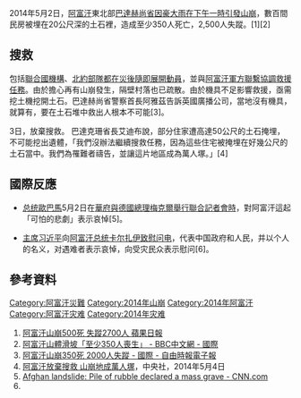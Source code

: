 2014年5月2日，[阿富汗](../Page/阿富汗.md "wikilink")東北部[巴達赫尚省因豪](https://zh.wikipedia.org/wiki/巴達赫尚省 "wikilink")[大雨在下午一時引發](../Page/雨.md "wikilink")[山崩](../Page/山崩.md "wikilink")，數百間民房被埋在20公尺深的土石裡，造成至少350人死亡，2,500人失蹤。\[1\]\[2\]

## 搜救

包括[聯合國機構](https://zh.wikipedia.org/wiki/聯合國 "wikilink")、[北約部隊都在災後隨即展開動員](https://zh.wikipedia.org/wiki/北約 "wikilink")，並與[阿富汗軍方聯繫協調救援任務](https://zh.wikipedia.org/wiki/阿富汗軍事 "wikilink")。由於擔心再有山崩發生，隔壁村落也已疏散。由於機具不足影響救援，亟需挖土機挖開土石。巴達赫尚省警察首長阿雅茲告訴英國廣播公司，當地沒有機具，就算有，要在土石堆中救出人根本不可能\[3\]。

3日，放棄搜救。
巴達克珊省長艾迪布說，部分住家遭高達50公尺的土石掩埋，不可能挖出遺體，「我們沒辦法繼續搜救任務，因為這些住宅被掩埋在好幾公尺的土石當中。我們為罹難者禱告，並讓這片地區成為萬人塚。」\[4\]

## 國際反應

  - [总统](https://zh.wikipedia.org/wiki/美國總統 "wikilink")[歐巴馬](https://zh.wikipedia.org/wiki/歐巴馬 "wikilink")5月2日在[華府與](https://zh.wikipedia.org/wiki/華府 "wikilink")[德國總理](https://zh.wikipedia.org/wiki/德國總理 "wikilink")[梅克爾舉行聯合記者會時](https://zh.wikipedia.org/wiki/梅克爾 "wikilink")，對阿富汗這起「可怕的悲劇」表示哀悼\[5\]。

  - [主席](../Page/中华人民共和国主席.md "wikilink")[习近平](../Page/习近平.md "wikilink")向[阿富汗总统](../Page/阿富汗总统.md "wikilink")[卡尔扎伊致慰问电](https://zh.wikipedia.org/wiki/卡尔扎伊 "wikilink")，代表中国政府和人民，并以个人的名义，对遇难者表示哀悼，向受灾民众表示慰问\[6\]。

## 參考資料

[Category:阿富汗災難](https://zh.wikipedia.org/wiki/Category:阿富汗災難 "wikilink")
[Category:2014年山崩](https://zh.wikipedia.org/wiki/Category:2014年山崩 "wikilink")
[Category:2014年阿富汗](https://zh.wikipedia.org/wiki/Category:2014年阿富汗 "wikilink")
[Category:阿富汗灾难](https://zh.wikipedia.org/wiki/Category:阿富汗灾难 "wikilink")
[Category:2014年灾难](https://zh.wikipedia.org/wiki/Category:2014年灾难 "wikilink")

1.  [阿富汗山崩500死 失蹤2700人
    蘋果日報](http://www.appledaily.com.tw/appledaily/article/international/20140503/35807285/)
2.  [阿富汗山體滑坡「至少350人喪生」 - BBC中文網 -
    國際](http://www.bbc.co.uk/zhongwen/trad/world/2014/05/140502_afghanistan_landslide.shtml)
3.  [阿富汗山崩350死 2000人失蹤 - 國際 -
    自由時報電子報](http://news.ltn.com.tw/news/world/paper/775743)
4.  [阿富汗放棄搜救
    山崩地成萬人塚](http://www.cna.com.tw/news/firstnews/201405040013-1.aspx)，中央社，2014年5月4日
5.  [Afghan landslide: Pile of rubble declared a mass grave -
    CNN.com](http://edition.cnn.com/2014/05/03/world/asia/afghanistan-landslide/)
6.
